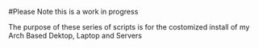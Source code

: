#Please Note this is a work in progress

The purpose of these series of scripts is for the costomized install of 
my Arch Based Dektop, Laptop and Servers
